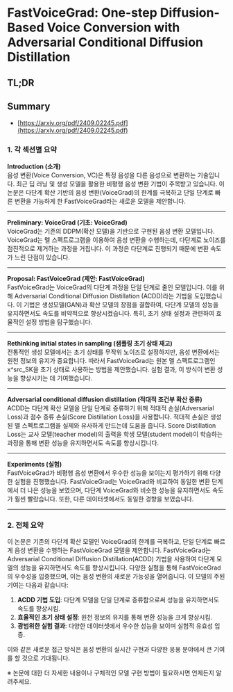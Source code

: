 # FastVoiceGrad: One-step Diffusion-Based Voice Conversion with Adversarial Conditional Diffusion Distillation
## TL;DR
## Summary
- [https://arxiv.org/pdf/2409.02245.pdf](https://arxiv.org/pdf/2409.02245.pdf)

### 1. 각 섹션별 요약

**Introduction (소개)**  
음성 변환(Voice Conversion, VC)은 특정 음성을 다른 음성으로 변환하는 기술입니다. 최근 딥 러닝 및 생성 모델을 활용한 비평행 음성 변환 기법이 주목받고 있습니다. 이 논문은 다단계 확산 기반의 음성 변환(VoiceGrad)의 한계를 극복하고 단일 단계로 빠른 변환을 가능하게 한 FastVoiceGrad라는 새로운 모델을 제안합니다.

---

**Preliminary: VoiceGrad (기초: VoiceGrad)**  
VoiceGrad는 기존의 DDPM(확산 모델)을 기반으로 구현된 음성 변환 모델입니다. VoiceGrad는 멜 스펙트로그램을 이용하여 음성 변환을 수행하는데, 다단계로 노이즈를 점진적으로 제거하는 과정을 거칩니다. 이 과정은 다단계로 진행되기 때문에 변환 속도가 느린 단점이 있습니다.

---

**Proposal: FastVoiceGrad (제안: FastVoiceGrad)**  
FastVoiceGrad는 VoiceGrad의 다단계 과정을 단일 단계로 줄인 모델입니다. 이를 위해 Adversarial Conditional Diffusion Distillation (ACDD)라는 기법을 도입했습니다. 이 기법은 생성모델(GAN)과 확산 모델의 장점을 결합하여, 다단계 모델의 성능을 유지하면서도 속도를 비약적으로 향상시켰습니다. 특히, 초기 상태 설정과 관련하여 효율적인 설정 방법을 탐구했습니다.

---

**Rethinking initial states in sampling (샘플링 초기 상태 재고)**  
전통적인 생성 모델에서는 초기 상태를 무작위 노이즈로 설정하지만, 음성 변환에서는 원천 정보의 유지가 중요합니다. 따라서 FastVoiceGrad는 원본 멜 스펙트로그램인 x^src_SK을 초기 상태로 사용하는 방법을 제안했습니다. 실험 결과, 이 방식이 변환 성능을 향상시키는 데 기여했습니다.

---

**Adversarial conditional diffusion distillation (적대적 조건부 확산 증류)**  
ACDD는 다단계 확산 모델을 단일 단계로 증류하기 위해 적대적 손실(Adversarial Loss)과 점수 증류 손실(Score Distillation Loss)을 사용합니다. 적대적 손실은 생성된 멜 스펙트로그램을 실제와 유사하게 만드는데 도움을 줍니다. Score Distillation Loss는 교사 모델(teacher model)의 출력을 학생 모델(student model)이 학습하는 과정을 통해 변환 성능을 유지하면서도 속도를 향상시킵니다.

---

**Experiments (실험)**  
FastVoiceGrad가 비평행 음성 변환에서 우수한 성능을 보이는지 평가하기 위해 다양한 실험을 진행했습니다. FastVoiceGrad는 VoiceGrad와 비교하여 동일한 변환 단계에서 더 나은 성능을 보였으며, 다단계 VoiceGrad와 비슷한 성능을 유지하면서도 속도가 훨씬 빨랐습니다. 또한, 다른 데이터셋에서도 동일한 경향을 보였습니다.

---

### 2. 전체 요약

이 논문은 기존의 다단계 확산 모델인 VoiceGrad의 한계를 극복하고, 단일 단계로 빠르게 음성 변환을 수행하는 FastVoiceGrad 모델을 제안합니다. FastVoiceGrad는 Adversarial Conditional Diffusion Distillation(ACDD) 기법을 사용하여 다단계 모델의 성능을 유지하면서도 속도를 향상시킵니다. 다양한 실험을 통해 FastVoiceGrad의 우수성을 입증했으며, 이는 음성 변환의 새로운 가능성을 열어줍니다. 이 모델의 주된 기여는 다음과 같습니다:

1. **ACDD 기법 도입**: 다단계 모델을 단일 단계로 증류함으로써 성능을 유지하면서도 속도를 향상시킴.
2. **효율적인 초기 상태 설정**: 원천 정보의 유지를 통해 변환 성능을 크게 향상시킴.
3. **광범위한 실험 결과**: 다양한 데이터셋에서 우수한 성능을 보이며 실험적 유효성 입증.

이와 같은 새로운 접근 방식은 음성 변환의 실시간 구현과 다양한 응용 분야에서 큰 기여를 할 것으로 기대됩니다.

※ 논문에 대한 더 자세한 내용이나 구체적인 모델 구현 방법이 필요하시면 언제든지 알려주세요.